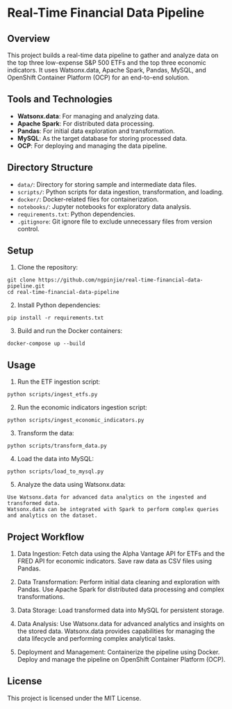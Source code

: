 # Real-Time Financial Data Pipeline

## Overview
This project builds a real-time data pipeline to gather and analyze data on the top three low-expense S&P 500 ETFs and the top three economic indicators. It uses Watsonx.data, Apache Spark, Pandas, MySQL, and OpenShift Container Platform (OCP) for an end-to-end solution.

## Tools and Technologies
- **Watsonx.data**: For managing and analyzing data.
- **Apache Spark**: For distributed data processing.
- **Pandas**: For initial data exploration and transformation.
- **MySQL**: As the target database for storing processed data.
- **OCP**: For deploying and managing the data pipeline.

## Directory Structure
- `data/`: Directory for storing sample and intermediate data files.
- `scripts/`: Python scripts for data ingestion, transformation, and loading.
- `docker/`: Docker-related files for containerization.
- `notebooks/`: Jupyter notebooks for exploratory data analysis.
- `requirements.txt`: Python dependencies.
- `.gitignore`: Git ignore file to exclude unnecessary files from version control.

## Setup
1. Clone the repository:
```
git clone https://github.com/ngpinjie/real-time-financial-data-pipeline.git
cd real-time-financial-data-pipeline
```

2. Install Python dependencies:
```
pip install -r requirements.txt
```

3. Build and run the Docker containers:
```
docker-compose up --build
```

## Usage
1. Run the ETF ingestion script:
```
python scripts/ingest_etfs.py
```

2. Run the economic indicators ingestion script:
```
python scripts/ingest_economic_indicators.py
```

3. Transform the data:
```
python scripts/transform_data.py
```

4. Load the data into MySQL:
```
python scripts/load_to_mysql.py
```

5. Analyze the data using Watsonx.data:
```
Use Watsonx.data for advanced data analytics on the ingested and transformed data.
Watsonx.data can be integrated with Spark to perform complex queries and analytics on the dataset.
```

## Project Workflow
1. Data Ingestion:
Fetch data using the Alpha Vantage API for ETFs and the FRED API for economic indicators.
Save raw data as CSV files using Pandas.

2. Data Transformation:
Perform initial data cleaning and exploration with Pandas.
Use Apache Spark for distributed data processing and complex transformations.

3. Data Storage:
Load transformed data into MySQL for persistent storage.

4. Data Analysis:
Use Watsonx.data for advanced analytics and insights on the stored data.
Watsonx.data provides capabilities for managing the data lifecycle and performing complex analytical tasks.

5. Deployment and Management:
Containerize the pipeline using Docker.
Deploy and manage the pipeline on OpenShift Container Platform (OCP).

## License
This project is licensed under the MIT License.
